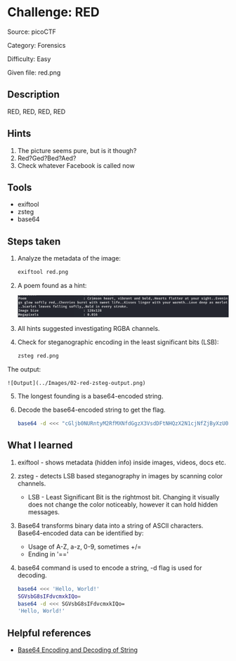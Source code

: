# Challenge: RED 

Source: picoCTF

Category: Forensics

Difficulty: Easy

Given file: red.png


## Description

RED, RED, RED, RED


## Hints

1. The picture seems pure, but is it though?
2. Red?Ged?Bed?Aed?
3. Check whatever Facebook is called now


## Tools

- exiftool
- zsteg
- base64


## Steps taken

1. Analyze the metadata of the image:
 
    ```bash
    exiftool red.png
    ```

2. A poem found as a hint:

    ![Metadata](../Images/02-red-poem.png)

3. All hints suggested investigating RGBA channels.

4. Check for steganographic encoding in the least significant bits (LSB):

    ```bash
    zsteg red.png
    ```

The output:

    ![Output](../Images/02-red-zsteg-output.png)

5. The longest founding is a base64-encoded string.

6. Decode the base64-encoded string to get the flag.

    ```bash
    base64 -d <<< "cGljb0NURntyM2RfMXNfdGgzX3VsdDFtNHQzX2N1cjNfZjByXzU0ZG4zNTVffQ=="
    ```


## What I learned

1. exiftool - shows metadata (hidden info) inside images, videos, docs etc.

2. zsteg - detects LSB based steganography in images by scanning color channels.

    - LSB - Least Significant Bit is the rightmost bit. Changing it visually does not change the color noticeably, however it can hold hidden messages.

3. Base64 transforms binary data into a string of ASCII characters. Base64-encoded data can be identified by:

    - Usage of A-Z, a-z, 0-9, sometimes +/=
    - Ending in '=='

4. base64 command is used to encode a string, -d flag is used for decoding.

    ```bash 
    base64 <<< 'Hello, World!'
    SGVsbG8sIFdvcmxkIQo=
    base64 -d <<< SGVsbG8sIFdvcmxkIQo=
    'Hello, World!'
    ```


## Helpful references

- [Base64 Encoding and Decoding of String](https://www.baeldung.com/linux/cli-base64-encode-decode)    
